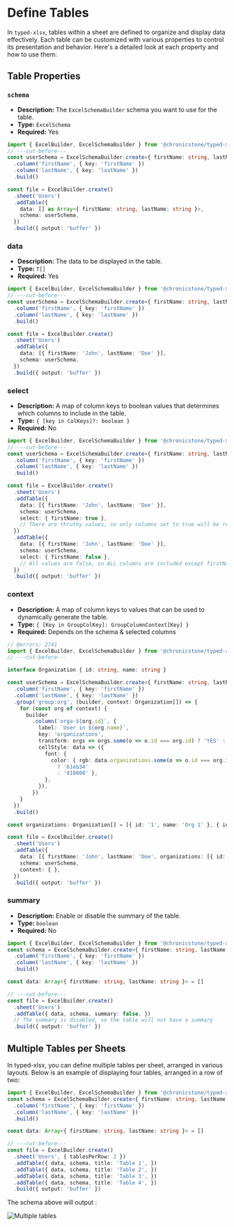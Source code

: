 # Define Tables

In `typed-xlsx`, tables within a sheet are defined to organize and display data effectively. Each table can be customized with various properties to control its presentation and behavior. Here's a detailed look at each property and how to use them:

## Table Properties

### `schema`
- **Description:** The `ExcelSchemaBuilder` schema you want to use for the table.
- **Type:** `ExcelSchema`
- **Required:** Yes

```ts twoslash
import { ExcelBuilder, ExcelSchemaBuilder } from '@chronicstone/typed-xlsx'
// ---cut-before---
const userSchema = ExcelSchemaBuilder.create<{ firstName: string, lastName: string }>()
  .column('firstName', { key: 'firstName' })
  .column('lastName', { key: 'lastName' })
  .build()

const file = ExcelBuilder.create()
  .sheet('Users')
  .addTable({
    data: [] as Array<{ firstName: string, lastName: string }>,
    schema: userSchema,
  })
  .build({ output: 'buffer' })
```

### data
- **Description:** The data to be displayed in the table.
- **Type:** `T[]`
- **Required:** Yes

```ts twoslash
import { ExcelBuilder, ExcelSchemaBuilder } from '@chronicstone/typed-xlsx'
// ---cut-before---
const userSchema = ExcelSchemaBuilder.create<{ firstName: string, lastName: string }>()
  .column('firstName', { key: 'firstName' })
  .column('lastName', { key: 'lastName' })
  .build()

const file = ExcelBuilder.create()
  .sheet('Users')
  .addTable({
    data: [{ firstName: 'John', lastName: 'Doe' }],
    schema: userSchema,
  })
  .build({ output: 'buffer' })
```

### select
- **Description:** A map of column keys to boolean values that determines which columns to include in the table.
- **Type:** `{ [key in ColKeys]?: boolean }`
- **Required:** No

```ts twoslash
import { ExcelBuilder, ExcelSchemaBuilder } from '@chronicstone/typed-xlsx'
// ---cut-before---
const userSchema = ExcelSchemaBuilder.create<{ firstName: string, lastName: string }>()
  .column('firstName', { key: 'firstName' })
  .column('lastName', { key: 'lastName' })
  .build()

const file = ExcelBuilder.create()
  .sheet('Users')
  .addTable({
    data: [{ firstName: 'John', lastName: 'Doe' }],
    schema: userSchema,
    select: { firstName: true },
    // There are thruthy values, so only columns set to true will be returned (firstName and lastName) are included
  })
  .addTable({
    data: [{ firstName: 'John', lastName: 'Doe' }],
    schema: userSchema,
    select: { firstName: false },
    // All values are false, so ALL columns are included except firstName
  })
  .build({ output: 'buffer' })
```

### context
- **Description:** A map of column keys to values that can be used to dynamically generate the table.
- **Type:** `{ [Key in GroupColKey]: GroupColumnContext[Key] }`
- **Required:** Depends on the schema & selected columns

```ts twoslash
// @errors: 2741
import { ExcelBuilder, ExcelSchemaBuilder } from '@chronicstone/typed-xlsx'
// ---cut-before---

interface Organization { id: string, name: string }

const userSchema = ExcelSchemaBuilder.create<{ firstName: string, lastName: string, organizations: Organization[] }>()
  .column('firstName', { key: 'firstName' })
  .column('lastName', { key: 'lastName' })
  .group('group:org', (builder, context: Organization[]) => {
    for (const org of context) {
      builder
        .column(`orga-${org.id}`, {
          label: `User in ${org.name}`,
          key: 'organizations',
          transform: orgs => orgs.some(o => o.id === org.id) ? 'YES' : 'NO',
          cellStyle: data => ({
            font: {
              color: { rgb: data.organizations.some(o => o.id === org.id)
                ? '61eb34'
                : 'd10808' },
            },
          }),
        })
    }
  })
  .build()

const organizations: Organization[] = [{ id: '1', name: 'Org 1' }, { id: '2', name: 'Org 2' }, { id: '3', name: 'Org 3' }]

const file = ExcelBuilder.create()
  .sheet('Users')
  .addTable({
    data: [{ firstName: 'John', lastName: 'Doe', organizations: [{ id: '1', name: 'Org 1' }] }],
    schema: userSchema,
    context: { },
  })
  .build({ output: 'buffer' })
```

### summary
- **Description:** Enable or disable the summary of the table.
- **Type:** `boolean`
- **Required:** No

```ts twoslash
import { ExcelBuilder, ExcelSchemaBuilder } from '@chronicstone/typed-xlsx'
const schema = ExcelSchemaBuilder.create<{ firstName: string, lastName: string }>()
  .column('firstName', { key: 'firstName' })
  .column('lastName', { key: 'lastName' })
  .build()

const data: Array<{ firstName: string, lastName: string }> = []

// ---cut-before---
const file = ExcelBuilder.create()
  .sheet('Users')
  .addTable({ data, schema, summary: false, })
  // The summary is disabled, so the table will not have a summary
  .build({ output: 'buffer' })
```

## Multiple Tables per Sheets

In typed-xlsx, you can define multiple tables per sheet, arranged in various layouts. Below is an example of displaying four tables, arranged in a row of two:

```ts twoslash
import { ExcelBuilder, ExcelSchemaBuilder } from '@chronicstone/typed-xlsx'
const schema = ExcelSchemaBuilder.create<{ firstName: string, lastName: string }>()
  .column('firstName', { key: 'firstName' })
  .column('lastName', { key: 'lastName' })
  .build()

const data: Array<{ firstName: string, lastName: string }> = []

// ---cut-before---
const file = ExcelBuilder.create()
  .sheet('Users', { tablesPerRow: 2 })
  .addTable({ data, schema, title: 'Table 1', })
  .addTable({ data, schema, title: 'Table 2', })
  .addTable({ data, schema, title: 'Table 3', })
  .addTable({ data, schema, title: 'Table 4', })
  .build({ output: 'buffer' })
```

The schema above will output :

![Multiple tables](/images/examples/multi-tables-1.png)
